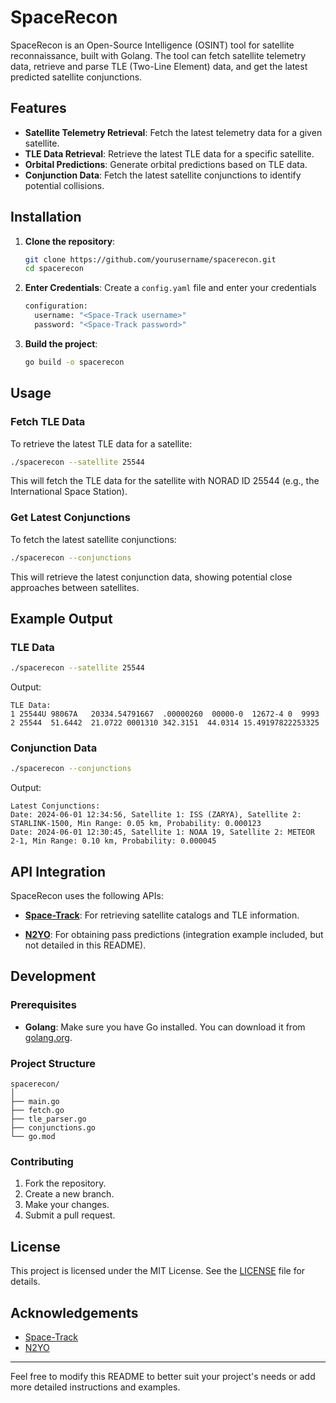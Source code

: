 # SpaceRecon

SpaceRecon is an Open-Source Intelligence (OSINT) tool for satellite reconnaissance, built with Golang. The tool can fetch satellite telemetry data, retrieve and parse TLE (Two-Line Element) data, and get the latest predicted satellite conjunctions.

## Features

- **Satellite Telemetry Retrieval**: Fetch the latest telemetry data for a given satellite.
- **TLE Data Retrieval**: Retrieve the latest TLE data for a specific satellite.
- **Orbital Predictions**: Generate orbital predictions based on TLE data.
- **Conjunction Data**: Fetch the latest satellite conjunctions to identify potential collisions.

## Installation

1. **Clone the repository**:

    ```sh
    git clone https://github.com/yourusername/spacerecon.git
    cd spacerecon
    ```

2. **Enter Credentials**:
    Create a `config.yaml` file and enter your credentials

    ```sh
    configuration:
      username: "<Space-Track username>"
      password: "<Space-Track password>"
    ```

3. **Build the project**:

    ```sh
    go build -o spacerecon
    ```

## Usage

### Fetch TLE Data

To retrieve the latest TLE data for a satellite:

```sh
./spacerecon --satellite 25544
```

This will fetch the TLE data for the satellite with NORAD ID 25544 (e.g., the International Space Station).

### Get Latest Conjunctions

To fetch the latest satellite conjunctions:

```sh
./spacerecon --conjunctions
```

This will retrieve the latest conjunction data, showing potential close approaches between satellites.

## Example Output

### TLE Data

```sh
./spacerecon --satellite 25544
```

Output:

```
TLE Data:
1 25544U 98067A   20334.54791667  .00000260  00000-0  12672-4 0  9993
2 25544  51.6442  21.0722 0001310 342.3151  44.0314 15.49197822253325
```

### Conjunction Data

```sh
./spacerecon --conjunctions
```

Output:

```
Latest Conjunctions:
Date: 2024-06-01 12:34:56, Satellite 1: ISS (ZARYA), Satellite 2: STARLINK-1500, Min Range: 0.05 km, Probability: 0.000123
Date: 2024-06-01 12:30:45, Satellite 1: NOAA 19, Satellite 2: METEOR 2-1, Min Range: 0.10 km, Probability: 0.000045
```

## API Integration

SpaceRecon uses the following APIs:

- **[Space-Track](https://www.space-track.org/)**: For retrieving satellite catalogs and TLE information.

- **[N2YO](https://www.n2yo.com/)**: For obtaining pass predictions (integration example included, but not detailed in this README).

## Development

### Prerequisites

- **Golang**: Make sure you have Go installed. You can download it from [golang.org](https://golang.org/dl/).

### Project Structure

```
spacerecon/
│
├── main.go
├── fetch.go
├── tle_parser.go
├── conjunctions.go
└── go.mod
```

### Contributing

1. Fork the repository.
2. Create a new branch.
3. Make your changes.
4. Submit a pull request.

## License

This project is licensed under the MIT License. See the [LICENSE](LICENSE) file for details.

## Acknowledgements

- [Space-Track](https://www.space-track.org/)
- [N2YO](https://www.n2yo.com/)

---

Feel free to modify this README to better suit your project's needs or add more detailed instructions and examples.
